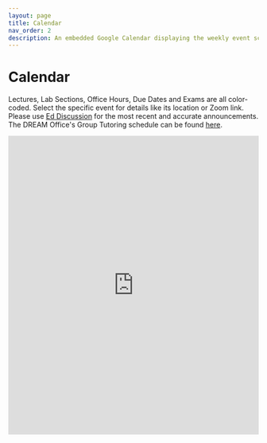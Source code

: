 ```yaml
---
layout: page
title: Calendar
nav_order: 2
description: An embedded Google Calendar displaying the weekly event schedule.
---
```


# Calendar

Lectures, Lab Sections, Office Hours, Due Dates and Exams are all color-coded. Select the specific event for details like its location or Zoom link. Please use [Ed Discussion](https://edstem.org/us/courses/70181) for the most recent and accurate announcements. The DREAM Office's Group Tutoring schedule can be found [here](https://docs.google.com/spreadsheets/d/106iEifxibNnGHuG_rZ7BmTKlmJzUqDwu-JCbec6WDV8/edit?usp=sharing).

<iframe src="https://calendar.google.com/calendar/embed?height=600&wkst=1&ctz=America%2FLos_Angeles&bgcolor=%23f2f2f2&showPrint=0&title=PH142%20Fall%202024&mode=WEEK&src=Y183ODlhZWU5MWVmMWY0MTI1OWNmNzliZDljYzQxYTQ2ODMwYjU0MTQ5NGQwMzhlZGVlZGFkNWViYTJmMDIwYTcxQGdyb3VwLmNhbGVuZGFyLmdvb2dsZS5jb20&src=Y18zNDIyOTQxMGQ1NjI5NGZmMGFlYzJiOTJhNjY2NDI4ZmRiZDIwMjI5OTBmNzkwNjhkZDlkZWIwNzRkMzcxYjQ3QGdyb3VwLmNhbGVuZGFyLmdvb2dsZS5jb20&src=Y19lMzEzNWQ5NWZiMTQ5ZTcyNmI4M2NiZWQwYThkZGE0YmQzZWUyOTY1ODA4MzI5OGM4NTBkNmRjNjg5MDMxZWJlQGdyb3VwLmNhbGVuZGFyLmdvb2dsZS5jb20&src=Y19mODhlZDBjNWZhMGJjNzgxMDYyODA0OTQzOWU0YTA4ZDIyYTg2YzQ4ZGIyZTEwODUzNzFjOTI3OTg1YzdlNjYxQGdyb3VwLmNhbGVuZGFyLmdvb2dsZS5jb20&src=ZW4udXNhI2hvbGlkYXlAZ3JvdXAudi5jYWxlbmRhci5nb29nbGUuY29t&color=%233F51B5&color=%23E4C441&color=%237CB342&color=%23F09300&color=%23A79B8E" style="border-width:0" width="100%" height="600" frameborder="0" scrolling="no"></iframe>